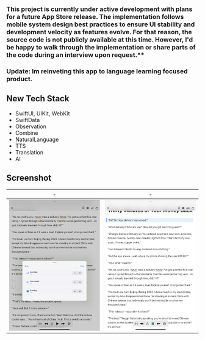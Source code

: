 ### This project is currently under active development with plans for a future App Store release. The implementation follows mobile system design best practices to ensure UI stability and development velocity as features evolve. For that reason, the source code is not publicly available at this time. However, I'd be happy to walk through the implementation or share parts of the code during an interview upon request.**

### Update: Im reinveting this app to language learning focused product.

## New Tech Stack
- SwiftUI, UIKit, WebKit
- SwiftData
- Observation
- Combine
- NaturalLanguage
- TTS
- Translation
- AI

## Screenshot

| - | - |
| ---- | ---- |
| ![N1](imgsnew/N1.png) | ![N2](imgsnew/N3.png) |